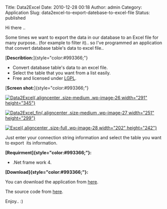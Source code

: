 Title: Data2Excel
Date: 2010-12-28 00:18
Author: admin
Category: Application
Slug: data2excel-to-export-datebase-to-excel-file
Status: published

Hi there ..

Some times we want to export the data in our database to an Excel file for many purpose.. (for example to filter it).. so I've programmed an application that convert database table's data to excel file..

[**Describtion:**]{style="color:#993366;"}

-   Convert database table's data to an excel file.
-   Select the table that you want from a list easily.
-   Free and licensed under [LGPL](http://www.gnu.org/licenses/lgpl.html "LGPL").

[**Screen shot:**]{style="color:#993366;"}

[![](../../static/images/data2excel-to-export-datebase-to-excel-file/data2excel.png?w=253 "Data2Excel"){.aligncenter .size-medium .wp-image-26 width="291" height="345"}](../../static/images/data2excel-to-export-datebase-to-excel-file/data2excel.png)

[![](../../static/images/data2excel-to-export-datebase-to-excel-file/data2excel_fin.png?w=251 "Data2Excel_fin"){.aligncenter .size-medium .wp-image-27 width="251" height="299"}](../../static/images/data2excel-to-export-datebase-to-excel-file/data2excel_fin.png)

[![](../../static/images/data2excel-to-export-datebase-to-excel-file/excel.png "Excel"){.aligncenter .size-full .wp-image-28 width="202" height="242"}](../../static/images/data2excel-to-export-datebase-to-excel-file/excel.png)

Just enter your connection string information and select the table you want to export  its information.

**[Requirment]{style="color:#993366;"}:**

-   .Net frame work 4.

**[Download]{style="color:#993366;"}:**

You can download the application from [here](http://www.4shared.com/file/bBcxFvlr/Data2Excel.html "Data2Excel").

The source code from [here](http://www.4shared.com/file/_W4HqDgl/Data2Excel.html "source code download link").

Enjoy.. :)
